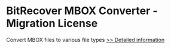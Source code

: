 # BitRecover MBOX Converter - Migration License
Convert MBOX files to various file types
[>> Detailed information](https://secure.shareit.com/shareit/product.html?productid=300964036&affiliateid=200057808)